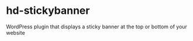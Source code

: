# hd-stickybanner
WordPress plugin that displays a sticky banner at the top or bottom of your website
